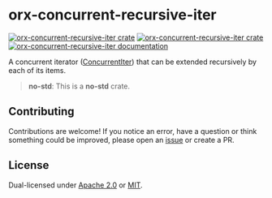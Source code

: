 # orx-concurrent-recursive-iter

[![orx-concurrent-recursive-iter crate](https://img.shields.io/crates/v/orx-concurrent-recursive-iter.svg)](https://crates.io/crates/orx-concurrent-recursive-iter)
[![orx-concurrent-recursive-iter crate](https://img.shields.io/crates/d/orx-concurrent-recursive-iter.svg)](https://crates.io/crates/orx-concurrent-recursive-iter)
[![orx-concurrent-recursive-iter documentation](https://docs.rs/orx-concurrent-recursive-iter/badge.svg)](https://docs.rs/orx-concurrent-recursive-iter)

A concurrent iterator ([ConcurrentIter](https://docs.rs/orx-concurrent-iter/latest/orx_concurrent_iter/trait.ConcurrentIter.html)) that can be extended recursively by each of its items.

> **no-std**: This is a **no-std** crate.


## Contributing

Contributions are welcome! If you notice an error, have a question or think something could be improved, please open an [issue](https://github.com/orxfun/orx-concurrent-recursive-iter/issues/new) or create a PR.

## License

Dual-licensed under [Apache 2.0](LICENSE-APACHE) or [MIT](LICENSE-MIT).
